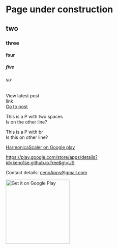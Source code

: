 
# Page under construction
## two
### three
#### four
##### five
###### six

View latest post  
link  
[Go to post](https://github.com/keno1se/cenoApps/blob/gh-pages/_posts/2021-03-22-test-to-write-a-blog)


This is a P with two spaces  
Is on the other line?

This is a P with br <br>
Is this on other line?

<!---
This is a comment, shows on page? OBS tripple dash 
-->

[HarmonicaScaler on Google play](https://play.google.com/store/apps/details?id=keno1se.github.io.free&gl=US)

<https://play.google.com/store/apps/details?id=keno1se.github.io.free&gl=US>

Contact details: <cenoApps@gmail.com>




<a href='https://play.google.com/store/apps/details?id=keno1se.github.io.free&gl=US&pcampaignid=pcampaignidMKT-Other-global-all-co-prtnr-py-PartBadge-Mar2515-1'><img alt='Get it on Google Play' src='https://play.google.com/intl/en_us/badges/static/images/badges/en_badge_web_generic.png' width="200"/></a>



